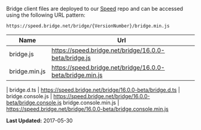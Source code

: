 Bridge client files are deployed to our [Speed](https://github.com/bridgedotnet/Speed/tree/master/bridge) repo and can be accessed using the following URL pattern:

```
https://speed.bridge.net/bridge/{VersionNumber}/bridge.min.js
```

Name | Url
---- | ----
bridge.js | https://speed.bridge.net/bridge/16.0.0-beta/bridge.js
bridge.min.js | https://speed.bridge.net/bridge/16.0.0-beta/bridge.min.js
 | 
bridge.d.ts | https://speed.bridge.net/bridge/16.0.0-beta/bridge.d.ts
 | 
bridge.console.js | https://speed.bridge.net/bridge/16.0.0-beta/bridge.console.js
bridge.console.min.js | https://speed.bridge.net/bridge/16.0.0-beta/bridge.console.min.js

**Last Updated:** 2017-05-30
